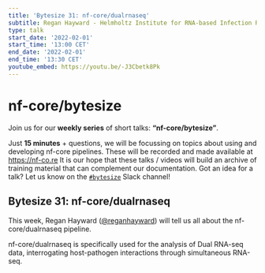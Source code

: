 ```yaml
---
title: 'Bytesize 31: nf-core/dualrnaseq'
subtitle: Regan Hayward - Helmholtz Institute for RNA-based Infection Research , Germany
type: talk
start_date: '2022-02-01'
start_time: '13:00 CET'
end_date: '2022-02-01'
end_time: '13:30 CET'
youtube_embed: https://youtu.be/-J3Cbetk8Pk
---
```


# nf-core/bytesize

Join us for our **weekly series** of short talks: **“nf-core/bytesize”**.

Just **15 minutes** + questions, we will be focussing on topics about using and developing nf-core pipelines.
These will be recorded and made available at <https://nf-co.re>
It is our hope that these talks / videos will build an archive of training material that can complement our documentation. Got an idea for a talk? Let us know on the [`#bytesize`](https://nfcore.slack.com/channels/bytesize) Slack channel!

## Bytesize 31: nf-core/dualrnaseq

This week, Regan Hayward ([@reganhayward](https://github.com/reganhayward/)) will tell us all about the nf-core/dualrnaseq pipeline.

nf-core/dualrnaseq is specifically used for the analysis of Dual RNA-seq data, interrogating host-pathogen interactions through simultaneous RNA-seq.
